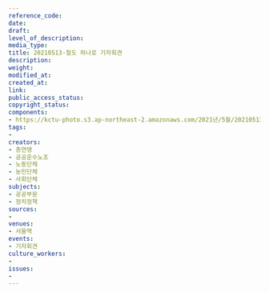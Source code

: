 ```yaml
---
reference_code: 
date: 
draft: 
level_of_description: 
media_type: 
title: 20210513-철도 하나로 기자회견
description: 
weight: 
modified_at: 
created_at: 
link: 
public_access_status: 
copyright_status: 
components:
- https://kctu-photo.s3.ap-northeast-2.amazonaws.com/2021년/5월/20210513-철도+하나로+기자회견/403193_56895_3412.jpg
tags:
- 
creators:
- 총연맹
- 공공운수노조
- 노동단체
- 농민단체
- 사회단체
subjects:
- 공공부문
- 정치정책
sources:
- 
venues:
- 서울역
events:
- 기자회견
culture_workers:
- 
issues:
- 
---
```

